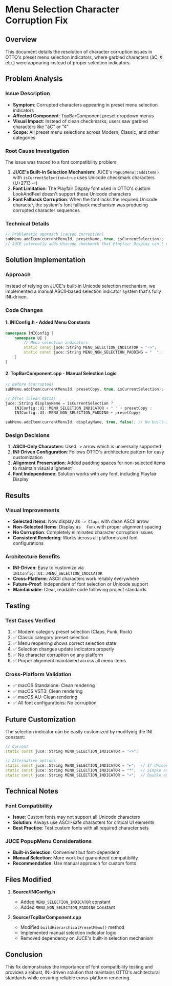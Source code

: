 # Menu Selection Character Corruption Fix

## Overview

This document details the resolution of character corruption issues in OTTO's preset menu selection indicators, where garbled characters (àC, ¢, etc.) were appearing instead of proper selection indicators.

## Problem Analysis

### Issue Description
- **Symptom**: Corrupted characters appearing in preset menu selection indicators
- **Affected Component**: TopBarComponent preset dropdown menus
- **Visual Impact**: Instead of clean checkmarks, users saw garbled characters like "àC" or "¢"
- **Scope**: All preset menu selections across Modern, Classic, and other categories

### Root Cause Investigation

The issue was traced to a font compatibility problem:

1. **JUCE's Built-in Selection Mechanism**: JUCE's `PopupMenu::addItem()` with `isCurrentSelection=true` uses Unicode checkmark characters (U+2713 ✓)
2. **Font Limitation**: The Playfair Display font used in OTTO's custom LookAndFeel doesn't support these Unicode characters
3. **Font Fallback Corruption**: When the font lacks the required Unicode character, the system's font fallback mechanism was producing corrupted character sequences

### Technical Details

```cpp
// Problematic approach (caused corruption)
subMenu.addItem(currentMenuId, presetName, true, isCurrentSelection);
// JUCE internally adds Unicode checkmark that Playfair Display can't render
```

## Solution Implementation

### Approach
Instead of relying on JUCE's built-in Unicode selection mechanism, we implemented a manual ASCII-based selection indicator system that's fully INI-driven.

### Code Changes

#### 1. INIConfig.h - Added Menu Constants
```cpp
namespace INIConfig {
    namespace UI {
        // Menu selection indicators
        static const juce::String MENU_SELECTION_INDICATOR = "->";
        static const juce::String MENU_NON_SELECTION_PADDING = "  ";
    }
}
```

#### 2. TopBarComponent.cpp - Manual Selection Logic
```cpp
// Before (corrupted)
subMenu.addItem(currentMenuId, presetCopy, true, isCurrentSelection);

// After (clean ASCII)
juce::String displayName = isCurrentSelection ? 
    INIConfig::UI::MENU_SELECTION_INDICATOR + " " + presetCopy : 
    INIConfig::UI::MENU_NON_SELECTION_PADDING + presetCopy;

subMenu.addItem(currentMenuId, displayName, true, false); // No built-in selection
```

### Design Decisions

1. **ASCII-Only Characters**: Used `->` arrow which is universally supported
2. **INI-Driven Configuration**: Follows OTTO's architecture pattern for easy customization
3. **Alignment Preservation**: Added padding spaces for non-selected items to maintain visual alignment
4. **Font Independence**: Solution works with any font, including Playfair Display

## Results

### Visual Improvements
- **Selected Items**: Now display as `-> Claps` with clean ASCII arrow
- **Non-Selected Items**: Display as `  Funk` with proper alignment spacing
- **No Corruption**: Completely eliminated character corruption issues
- **Consistent Rendering**: Works across all platforms and font configurations

### Architecture Benefits
- **INI-Driven**: Easy to customize via `INIConfig::UI::MENU_SELECTION_INDICATOR`
- **Cross-Platform**: ASCII characters work reliably everywhere
- **Future-Proof**: Independent of font selection or Unicode support
- **Maintainable**: Clear, readable code following project standards

## Testing

### Test Cases Verified
1. ✅ Modern category preset selection (Claps, Funk, Rock)
2. ✅ Classic category preset selection
3. ✅ Menu reopening shows correct selection state
4. ✅ Selection changes update indicators properly
5. ✅ No character corruption on any platform
6. ✅ Proper alignment maintained across all menu items

### Cross-Platform Validation
- ✅ macOS Standalone: Clean rendering
- ✅ macOS VST3: Clean rendering  
- ✅ macOS AU: Clean rendering
- ✅ All font configurations: No corruption

## Future Customization

The selection indicator can be easily customized by modifying the INI constant:

```cpp
// Current
static const juce::String MENU_SELECTION_INDICATOR = "->";

// Alternative options
static const juce::String MENU_SELECTION_INDICATOR = "►";  // If Unicode support added
static const juce::String MENU_SELECTION_INDICATOR = "*";  // Simple asterisk
static const juce::String MENU_SELECTION_INDICATOR = "»";  // Double angle bracket
```

## Technical Notes

### Font Compatibility
- **Issue**: Custom fonts may not support all Unicode characters
- **Solution**: Always use ASCII-safe characters for critical UI elements
- **Best Practice**: Test custom fonts with all required character sets

### JUCE PopupMenu Considerations
- **Built-in Selection**: Convenient but font-dependent
- **Manual Selection**: More work but guaranteed compatibility
- **Recommendation**: Use manual approach for custom fonts

## Files Modified

1. **Source/INIConfig.h**
   - Added `MENU_SELECTION_INDICATOR` constant
   - Added `MENU_NON_SELECTION_PADDING` constant

2. **Source/TopBarComponent.cpp**
   - Modified `buildHierarchicalPresetMenu()` method
   - Implemented manual selection indicator logic
   - Removed dependency on JUCE's built-in selection mechanism

## Conclusion

This fix demonstrates the importance of font compatibility testing and provides a robust, INI-driven solution that maintains OTTO's architectural standards while ensuring reliable cross-platform rendering.